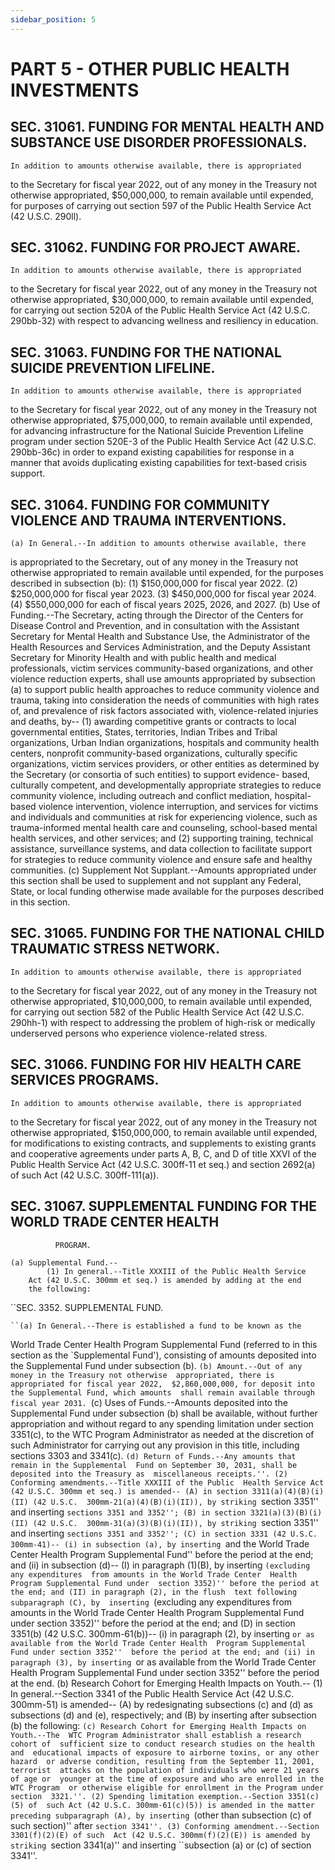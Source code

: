 ```yaml
---
sidebar_position: 5
---
```


# PART 5 - OTHER PUBLIC HEALTH INVESTMENTS

## SEC. 31061. FUNDING FOR MENTAL HEALTH AND SUBSTANCE USE DISORDER PROFESSIONALS.

    In addition to amounts otherwise available, there is appropriated 
to the Secretary for fiscal year 2022, out of any money in the Treasury 
not otherwise appropriated, $50,000,000, to remain available until 
expended, for purposes of carrying out section 597 of the Public Health 
Service Act (42 U.S.C. 290ll).

## SEC. 31062. FUNDING FOR PROJECT AWARE.

    In addition to amounts otherwise available, there is appropriated 
to the Secretary for fiscal year 2022, out of any money in the Treasury 
not otherwise appropriated, $30,000,000, to remain available until 
expended, for carrying out section 520A of the Public Health Service 
Act (42 U.S.C. 290bb-32) with respect to advancing wellness and 
resiliency in education.

## SEC. 31063. FUNDING FOR THE NATIONAL SUICIDE PREVENTION LIFELINE.

    In addition to amounts otherwise available, there is appropriated 
to the Secretary for fiscal year 2022, out of any money in the Treasury 
not otherwise appropriated, $75,000,000, to remain available until 
expended, for advancing infrastructure for the National Suicide 
Prevention Lifeline program under section 520E-3 of the Public Health 
Service Act (42 U.S.C. 290bb-36c) in order to expand existing 
capabilities for response in a manner that avoids duplicating existing 
capabilities for text-based crisis support.

## SEC. 31064. FUNDING FOR COMMUNITY VIOLENCE AND TRAUMA INTERVENTIONS.

    (a) In General.--In addition to amounts otherwise available, there 
is appropriated to the Secretary, out of any money in the Treasury not 
otherwise appropriated to remain available until expended, for the 
purposes described in subsection (b):
            (1) $150,000,000 for fiscal year 2022.
            (2) $250,000,000 for fiscal year 2023.
            (3) $450,000,000 for fiscal year 2024.
            (4) $550,000,000 for each of fiscal years 2025, 2026, and 
        2027.
    (b) Use of Funding.--The Secretary, acting through the Director of 
the Centers for Disease Control and Prevention, and in consultation 
with the Assistant Secretary for Mental Health and Substance Use, the 
Administrator of the Health Resources and Services Administration, and 
the Deputy Assistant Secretary for Minority Health and with public 
health and medical professionals, victim services community-based 
organizations, and other violence reduction experts, shall use amounts 
appropriated by subsection (a) to support public health approaches to 
reduce community violence and trauma, taking into consideration the 
needs of communities with high rates of, and prevalence of risk factors 
associated with, violence-related injuries and deaths, by--
            (1) awarding competitive grants or contracts to local 
        governmental entities, States, territories, Indian Tribes and 
        Tribal organizations, Urban Indian organizations, hospitals and 
        community health centers, nonprofit community-based 
        organizations, culturally specific organizations, victim 
        services providers, or other entities as determined by the 
        Secretary (or consortia of such entities) to support evidence-
        based, culturally competent, and developmentally appropriate 
        strategies to reduce community violence, including outreach and 
        conflict mediation, hospital-based violence intervention, 
        violence interruption, and services for victims and individuals 
        and communities at risk for experiencing violence, such as 
        trauma-informed mental health care and counseling, school-based 
        mental health services, and other services; and
            (2) supporting training, technical assistance, surveillance 
        systems, and data collection to facilitate support for 
        strategies to reduce community violence and ensure safe and 
        healthy communities.
    (c) Supplement Not Supplant.--Amounts appropriated under this 
section shall be used to supplement and not supplant any Federal, 
State, or local funding otherwise made available for the purposes 
described in this section.

## SEC. 31065. FUNDING FOR THE NATIONAL CHILD TRAUMATIC STRESS NETWORK.

    In addition to amounts otherwise available, there is appropriated 
to the Secretary for fiscal year 2022, out of any money in the Treasury 
not otherwise appropriated, $10,000,000, to remain available until 
expended, for carrying out section 582 of the Public Health Service Act 
(42 U.S.C. 290hh-1) with respect to addressing the problem of high-risk 
or medically underserved persons who experience violence-related 
stress.

## SEC. 31066. FUNDING FOR HIV HEALTH CARE SERVICES PROGRAMS.

    In addition to amounts otherwise available, there is appropriated 
to the Secretary for fiscal year 2022, out of any money in the Treasury 
not otherwise appropriated, $150,000,000, to remain available until 
expended, for modifications to existing contracts, and supplements to 
existing grants and cooperative agreements under parts A, B, C, and D 
of title XXVI of the Public Health Service Act (42 U.S.C. 300ff-11 et 
seq.) and section 2692(a) of such Act (42 U.S.C. 300ff-111(a)).

## SEC. 31067. SUPPLEMENTAL FUNDING FOR THE WORLD TRADE CENTER HEALTH 
              PROGRAM.

    (a) Supplemental Fund.--
            (1) In general.--Title XXXIII of the Public Health Service 
        Act (42 U.S.C. 300mm et seq.) is amended by adding at the end 
        the following:

``SEC. 3352. SUPPLEMENTAL FUND.

    ``(a) In General.--There is established a fund to be known as the 
World Trade Center Health Program Supplemental Fund (referred to in 
this section as the `Supplemental Fund'), consisting of amounts 
deposited into the Supplemental Fund under subsection (b).
    ``(b) Amount.--Out of any money in the Treasury not otherwise 
appropriated, there is appropriated for fiscal year 2022, 
$2,860,000,000, for deposit into the Supplemental Fund, which amounts 
shall remain available through fiscal year 2031.
    ``(c) Uses of Funds.--Amounts deposited into the Supplemental Fund 
under subsection (b) shall be available, without further appropriation 
and without regard to any spending limitation under section 3351(c), to 
the WTC Program Administrator as needed at the discretion of such 
Administrator for carrying out any provision in this title, including 
sections 3303 and 3341(c).
    ``(d) Return of Funds.--Any amounts that remain in the Supplemental 
Fund on September 30, 2031, shall be deposited into the Treasury as 
miscellaneous receipts.''.
            (2) Conforming amendments.--Title XXXIII of the Public 
        Health Service Act (42 U.S.C. 300mm et seq.) is amended--
                    (A) in section 3311(a)(4)(B)(i)(II) (42 U.S.C. 
                300mm-21(a)(4)(B)(i)(II)), by striking ``section 3351'' 
                and inserting ``sections 3351 and 3352'';
                    (B) in section 3321(a)(3)(B)(i)(II) (42 U.S.C. 
                300mm-31(a)(3)(B)(i)(II)), by striking ``section 3351'' 
                and inserting ``sections 3351 and 3352'';
                    (C) in section 3331 (42 U.S.C. 300mm-41)--
                            (i) in subsection (a), by inserting ``and 
                        the World Trade Center Health Program 
                        Supplemental Fund'' before the period at the 
                        end; and
                            (ii) in subsection (d)--
                                    (I) in paragraph (1)(B), by 
                                inserting ``(excluding any expenditures 
                                from amounts in the World Trade Center 
                                Health Program Supplemental Fund under 
                                section 3352)'' before the period at 
                                the end; and
                                    (II) in paragraph (2), in the flush 
                                text following subparagraph (C), by 
                                inserting ``(excluding any expenditures 
                                from amounts in the World Trade Center 
                                Health Program Supplemental Fund under 
                                section 3352)'' before the period at 
                                the end; and
                    (D) in section 3351(b) (42 U.S.C. 300mm-61(b))--
                            (i) in paragraph (2), by inserting ``or as 
                        available from the World Trade Center Health 
                        Program Supplemental Fund under section 3352'' 
                        before the period at the end; and
                            (ii) in paragraph (3), by inserting ``or as 
                        available from the World Trade Center Health 
                        Program Supplemental Fund under section 3352'' 
                        before the period at the end.
    (b) Research Cohort for Emerging Health Impacts on Youth.--
            (1) In general.--Section 3341 of the Public Health Service 
        Act (42 U.S.C. 300mm-51) is amended--
                    (A) by redesignating subsections (c) and (d) as 
                subsections (d) and (e), respectively; and
                    (B) by inserting after subsection (b) the 
                following:
    ``(c) Research Cohort for Emerging Health Impacts on Youth.--The 
WTC Program Administrator shall establish a research cohort of 
sufficient size to conduct research studies on the health and 
educational impacts of exposure to airborne toxins, or any other hazard 
or adverse condition, resulting from the September 11, 2001, terrorist 
attacks on the population of individuals who were 21 years of age or 
younger at the time of exposure and who are enrolled in the WTC Program 
or otherwise eligible for enrollment in the Program under section 
3321.''.
            (2) Spending limitation exemption.--Section 3351(c)(5) of 
        such Act (42 U.S.C. 300mm-61(c)(5)) is amended in the matter 
        preceding subparagraph (A), by inserting ``(other than 
        subsection (c) of such section)'' after ``section 3341''.
            (3) Conforming amendment.--Section 3301(f)(2)(E) of such 
        Act (42 U.S.C. 300mm(f)(2)(E)) is amended by striking ``section 
        3341(a)'' and inserting ``subsection (a) or (c) of section 
        3341''.